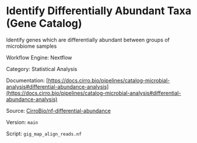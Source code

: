 # Identify Differentially Abundant Taxa (Gene Catalog)

Identify genes which are differentially abundant between groups of microbiome samples


Workflow Engine: Nextflow


Category: Statistical Analysis


Documentation: [https://docs.cirro.bio/pipelines/catalog-microbial-analysis#differential-abundance-analysis](https://docs.cirro.bio/pipelines/catalog-microbial-analysis#differential-abundance-analysis)


Source: [CirroBio/nf-differential-abundance](CirroBio/nf-differential-abundance)


Version: `main`


Script: `gig_map_align_reads.nf`
